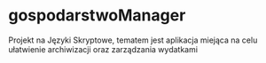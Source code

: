 # gospodarstwoManager
Projekt na Języki Skryptowe, tematem jest aplikacja miejąca na celu ułatwienie archiwizacji oraz zarządzania wydatkami
